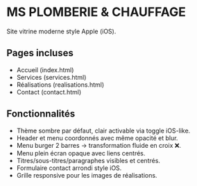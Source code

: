 # MS PLOMBERIE & CHAUFFAGE

Site vitrine moderne style Apple (iOS).

## Pages incluses
- Accueil (index.html)
- Services (services.html)
- Réalisations (realisations.html)
- Contact (contact.html)

## Fonctionnalités
- Thème sombre par défaut, clair activable via toggle iOS-like.
- Header et menu coordonnés avec même opacité et blur.
- Menu burger 2 barres → transformation fluide en croix ❌.
- Menu plein écran opaque avec liens centrés.
- Titres/sous-titres/paragraphes visibles et centrés.
- Formulaire contact arrondi style iOS.
- Grille responsive pour les images de réalisations.
